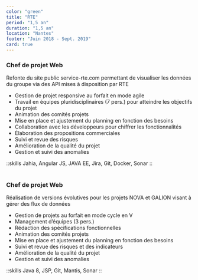 ```yaml
---
color: "green"
title: "RTE"
period: "1,5 an"
duration: "1,5 an"
location: "Nantes"
footer: "Juin 2018 - Sept. 2019"
card: true
---
```


### Chef de projet Web

Refonte du site public service-rte.com permettant de visualiser les données du groupe via des API mises à disposition par RTE

- Gestion de projet responsive au forfait en mode agile
- Travail en équipes pluridisciplinaires (7 pers.) pour atteindre les objectifs du projet
- Animation des comités projets
- Mise en place et ajustement du planning en fonction des besoins
- Collaboration avec les développeurs pour chiffrer les fonctionnalités
- Élaboration des propositions commerciales
- Suivi et revue des risques
- Amélioration de la qualité du projet
- Gestion et suivi des anomalies

::skills
Jahia, Angular JS, JAVA EE, Jira, Git, Docker, Sonar
::
<br><br>
### Chef de projet Web

Réalisation de versions évolutives pour les projets NOVA et GALION visant à gérer des flux de données

- Gestion de projets au forfait en mode cycle en V
- Management d’équipes (3 pers.)
- Rédaction des spécifications fonctionnelles
- Animation des comités projets
- Mise en place et ajustement du planning en fonction des besoins
- Suivi et revue des risques et des indicateurs
- Amélioration de la qualité du projet
- Gestion et suivi des anomalies

::skills
Java 8, JSP, Git, Mantis, Sonar
::
